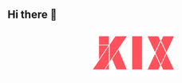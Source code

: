 ## Hi there 👋

 
  
<p align="center" width="100%">
<a href="https://kixjs.ml" target="_blank" title="kix">
    <img width="33%" src="./logo.png" alt="kix">
 </a>
</p>


 
<br>
